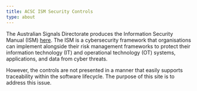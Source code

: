 ```yaml
---
title: ACSC ISM Security Controls
type: about
---
```


The Australian Signals Directorate produces the Information Security Manual (ISM) [here](https://www.cyber.gov.au/resources-business-and-government/essential-cyber-security/ism). The ISM is a cybersecurity framework that organisations can implement alongside their risk management frameworks to protect their information technology (IT) and operational technology (OT) systems, applications, and data from cyber threats.

However, the controls are not presented in a manner that easily supports traceability within the software lifecycle. The purpose of this site is to address this issue.
